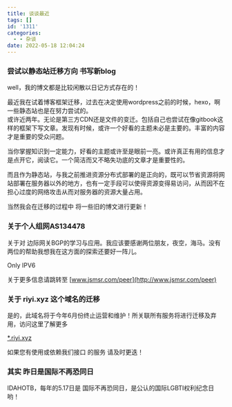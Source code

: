 ```yaml
---
title: 谈谈最近
tags: []
id: '1311'
categories:
  - - 杂谈
date: 2022-05-18 12:04:24
---
```


### 尝试以静态站迁移方向 书写新blog

well，我的博文都是比较闲散以日记方式存在的！

最近我在试着博客框架迁移，过去在决定使用wordpress之前的时候，hexo，啊一些静态站也是在努力尝试的。  
或许近两年。无论是第三方CDN还是文件的变迁。包括自己也尝试在像gitbook这样的框架下写文章。发现有时候，或许一个好看的主题未必是主要的。丰富的内容才是重要的受众问题。

当你掌握知识到一定能力，好看的主题或许至是眼前一亮。或许真正有用的信息才是点开它，阅读它。一个简洁而又不略失功底的文章才是重要性的。

而且作为静态站，与我之前推进资源分布式部署的是正向的，既可以节省资源将网站部署在服务器以外的地方，也有一定手段可以使得资源变得易访问，从而因不在担心过度的网络攻击从而对服务器的资源大量占用。

当然我会在迁移的过程中 将一些旧的博文进行更新！

### 关于个人组网AS134478

关于对 边际网关BGP的学习与应用。我应该要感谢两位朋友，夜空，海马。没有两位的帮助我想我在这方面的探索还要好一阵儿。

Only IPV6

关于更多信息请跳转至 [www.jsmsr.com/peer](http://www.jsmsr.com/peer)

### 关于 riyi.xyz 这个域名的迁移

是的，此域名将于今年6月份终止运营和维护！所关联所有服务将进行迁移及弃用，访问这里了解更多

[\*.riyi.xyz](http://*.riyi.xyz)

如果您有使用或依赖我们接口 的服务 请及时更迭！

### 其实 昨日是国际不再恐同日

IDAHOTB，每年的5.17日是 国际不再恐同日，是公认的国际LGBTI权利纪念日哟！